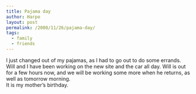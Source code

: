 ```yaml
---
title: Pajama day
author: Harpo
layout: post
permalink: /2008/11/26/pajama-day/
tags:
  - family
  - friends
---
```

I just changed out of my pajamas, as I had to go out to do some errands. Will and I have been working on the new site and the car all day. Will is out for a few hours now, and we will be working some more when he returns, as well as tomorrow morning.  
It is my mother&#8217;s birthday.
